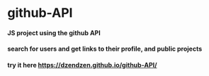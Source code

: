 # github-API
#### JS project using the github API
#### search for users and get links to their profile, and public projects
#### try it here https://dzendzen.github.io/github-API/
